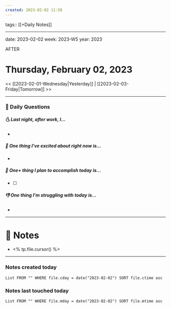 ```yaml
---
created: 2023-02-02 11:58
---
```

tags:: [[+Daily Notes]]

---
date: 2023-02-02
week: 2023-W5
year: 2023

AFTER


# Thursday, February 02, 2023
	
<< [[2023-02-01-Wednesday|Yesterday]] | [[2023-02-03-Friday|Tomorrow]] >>

---
### 📅 Daily Questions
##### 🌜 Last night, after work, I...
- 

##### 🙌 One thing I've excited about right now is...
- 

##### 🚀 One+ thing I plan to accomplish today is...
- [ ] 

##### 👎 One thing I'm struggling with today is...
- 

---
# 📝 Notes
- <% tp.file.cursor() %>

---
### Notes created today
```dataview
List FROM "" WHERE file.cday = date("2023-02-02") SORT file.ctime asc
```

### Notes last touched today
```dataview
List FROM "" WHERE file.mday = date("2023-02-02") SORT file.mtime asc
```